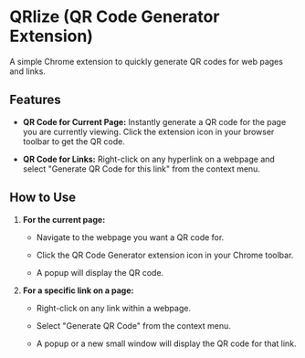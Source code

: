 # QRlize (QR Code Generator Extension)

A simple Chrome extension to quickly generate QR codes for web pages and links.

## Features

- **QR Code for Current Page:** Instantly generate a QR code for the page you are currently viewing. Click the extension icon in your browser toolbar to get the QR code.

- **QR Code for Links:** Right-click on any hyperlink on a webpage and select "Generate QR Code for this link" from the context menu.

## How to Use

1. **For the current page:**

   - Navigate to the webpage you want a QR code for.

   - Click the QR Code Generator extension icon in your Chrome toolbar.

   - A popup will display the QR code.

2. **For a specific link on a page:**

   - Right-click on any link within a webpage.

   - Select "Generate QR Code" from the context menu.

   - A popup or a new small window will display the QR code for that link.
